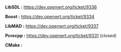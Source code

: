 **LibSDL  :**
https://dev.openwrt.org/ticket/9336

**Boost   :**
https://dev.openwrt.org/ticket/9334

**LibMAD  :**
https://dev.openwrt.org/ticket/9337

**Pcrecpp :**
https://dev.openwrt.org/ticket/9331 (closed)

**CMake   :**